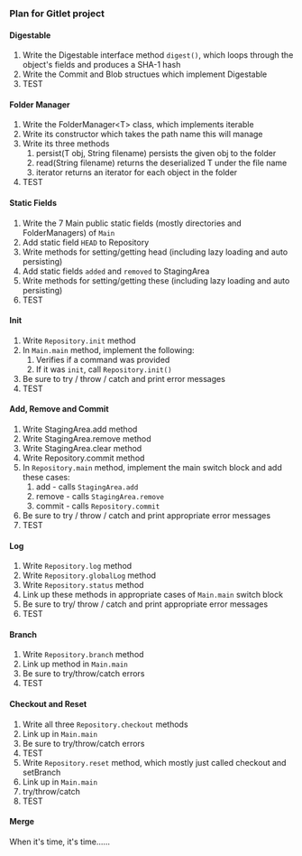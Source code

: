 ### Plan for Gitlet project

#### Digestable

1. Write the Digestable interface method `digest()`, which loops through the object's fields and produces a SHA-1 hash
2. Write the Commit and Blob structues which implement Digestable
3. TEST

#### Folder Manager

1. Write the FolderManager\<T> class, which implements iterable 
2. Write its constructor which takes the path name this will manage
3. Write its three methods
   1. persist(T obj, String filename) persists the given obj to the folder 
   2. read(String filename) returns the deserialized T under the file name
   3. iterator returns an iterator for each object in the folder
4. TEST

#### Static Fields

1. Write the 7 Main public static fields (mostly directories and FolderManagers) of `Main`
2. Add static field `HEAD` to Repository
3. Write methods for setting/getting head (including lazy loading and auto persisting)
4. Add static fields `added` and `removed` to StagingArea
5. Write methods for setting/getting these (including lazy loading and auto persisting)
6. TEST

#### Init 

1. Write `Repository.init` method
2. In `Main.main` method, implement the following:
   1. Verifies if a command was provided
   2. If it was `init`, call `Repository.init()`
3. Be sure to try / throw / catch and print error messages
4. TEST

#### Add, Remove and Commit

1. Write StagingArea.add method
2. Write StagingArea.remove method
3. Write StagingArea.clear method
4. Write Repository.commit method
5. In `Repository.main` method, implement the main switch block and add these cases:
   1. add - calls `StagingArea.add`
   2. remove - calls `StagingArea.remove`
   3. commit - calls `Repository.commit`
6. Be sure to try / throw / catch and print appropriate error messages
7. TEST

#### Log

1. Write `Repository.log` method
2. Write `Repository.globalLog` method
3. Write `Repository.status` method
4. Link up these methods in appropriate cases of `Main.main` switch block
5. Be sure to try/ throw / catch and print appropriate error messages
6. TEST

#### Branch

1. Write `Repository.branch` method
2. Link up method in `Main.main`
3. Be sure to try/throw/catch errors
4. TEST

#### Checkout and Reset

1. Write all three `Repository.checkout` methods
2. Link up in `Main.main`
3. Be sure to try/throw/catch errors
4. TEST
5. Write `Repository.reset` method, which mostly just called checkout and setBranch
6. Link up in `Main.main`
7. try/throw/catch
8. TEST

#### Merge

When it's time, it's time......